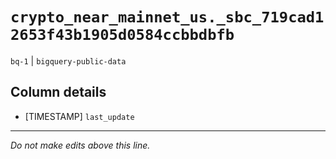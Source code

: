 # `crypto_near_mainnet_us._sbc_719cad12653f43b1905d0584ccbbdbfb`
`bq-1` | `bigquery-public-data`

## Column details
* [TIMESTAMP] `last_update`

-------------------------------------------------------------------------------
*Do not make edits above this line.*
